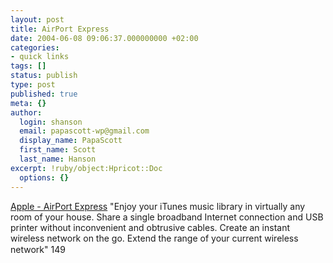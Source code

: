 ```yaml
---
layout: post
title: AirPort Express
date: 2004-06-08 09:06:37.000000000 +02:00
categories:
- quick links
tags: []
status: publish
type: post
published: true
meta: {}
author:
  login: shanson
  email: papascott-wp@gmail.com
  display_name: PapaScott
  first_name: Scott
  last_name: Hanson
excerpt: !ruby/object:Hpricot::Doc
  options: {}
---
```

<p><a title="Haben wollen" href="http://www.apple.com/airportexpress/">Apple - AirPort Express</a> "Enjoy your iTunes music library in virtually any room of your house. Share a single broadband Internet connection and USB printer without inconvenient and obtrusive cables. Create an instant wireless network on the go. Extend the range of your current wireless network" 149</p>
